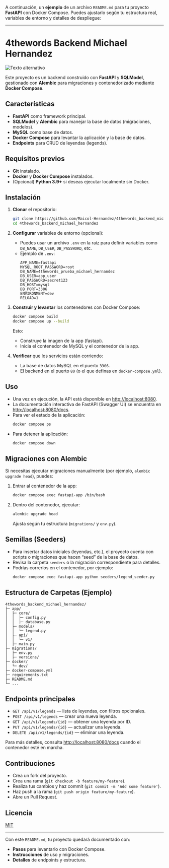 A continuación, un **ejemplo** de un archivo `README.md` para tu proyecto **FastAPI** con Docker Compose. Puedes ajustarlo según tu estructura real, variables de entorno y detalles de despliegue:

---

# 4thewords Backend Michael Hernandez
![Texto alternativo](http://localhost:8080/public/image.png)

Este proyecto es un backend construido con **FastAPI** y **SQLModel**, gestionado con **Alembic** para migraciones y contenedorizado mediante **Docker Compose**.

## Características


- **FastAPI** como framework principal.
- **SQLModel** y **Alembic** para manejar la base de datos (migraciones, modelos).
- **MySQL** como base de datos.
- **Docker Compose** para levantar la aplicación y la base de datos.
- **Endpoints** para CRUD de leyendas (legends).

## Requisitos previos

- **Git** instalado.
- **Docker** y **Docker Compose** instalados.
- (Opcional) **Python 3.9+** si deseas ejecutar localmente sin Docker.

## Instalación

1. **Clonar** el repositorio:

   ```bash
   git clone https://github.com/Maicol-Hernandez/4thewords_backend_michael_hernandez.git
   cd 4thewords_backend_michael_hernandez
   ```

2. **Configurar** variables de entorno (opcional):
   - Puedes usar un archivo `.env` en la raíz para definir variables como `DB_NAME`, `DB_USER`, `DB_PASSWORD`, etc.
   - Ejemplo de `.env`:
     ```env
     APP_NAME=fastapi
     MYSQL_ROOT_PASSWORD=root
     DB_NAME=4thewords_prueba_michael_hernandez
     DB_USER=app_user
     DB_PASSWORD=secret123
     DB_HOST=mysql
     DB_PORT=3306
     ENVIRONMENT=dev
     RELOAD=1
     ```

3. **Construir y levantar** los contenedores con Docker Compose:
   ```bash
   docker compose build
   docker compose up --build
   ```
   Esto:
   - Construye la imagen de la app (fastapi).
   - Inicia el contenedor de MySQL y el contenedor de la app.

4. **Verificar** que los servicios están corriendo:
   - La base de datos MySQL en el puerto `3306`.
   - El backend en el puerto `80` (o el que definas en `docker-compose.yml`).

## Uso

- Una vez en ejecución, la API está disponible en [http://localhost:8080](http://localhost:8080).
- La documentación interactiva de FastAPI (Swagger UI) se encuentra en [http://localhost:8080/docs](http://localhost:8080/docs).
- Para ver el estado de la aplicación:
  ```bash
  docker compose ps
  ```
- Para detener la aplicación:
  ```bash
  docker compose down
  ```

## Migraciones con Alembic

Si necesitas ejecutar migraciones manualmente (por ejemplo, `alembic upgrade head`), puedes:

1. Entrar al contenedor de la app:
   ```bash
   docker compose exec fastapi-app /bin/bash
   ```
2. Dentro del contenedor, ejecutar:
   ```bash
   alembic upgrade head
   ```
   Ajusta según tu estructura (`migrations/` y `env.py`).

## Semillas (Seeders)

- Para insertar datos iniciales (leyendas, etc.), el proyecto cuenta con scripts o migraciones que hacen “seed” de la base de datos.  
- Revisa la carpeta `seeders` o la migración correspondiente para detalles.  
- Podrías correrlos en el contenedor, por ejemplo:
  ```bash
  docker compose exec fastapi-app python seeders/legend_seeder.py
  ```

## Estructura de Carpetas (Ejemplo)

```plaintext
4thewords_backend_michael_hernandez/
├─ app/
│  ├─ core/
│  │  ├─ config.py
│  │  ├─ database.py
│  ├─ models/
│  │  └─ legend.py
│  ├─ api/
│  │  └─ v1/
│  ├─ main.py
├─ migrations/
│  ├─ env.py
│  ├─ versions/
├─ docker/
│  └─ dev/
├─ docker-compose.yml
├─ requirements.txt
├─ README.md
└─ ...
```

## Endpoints principales

- `GET /api/v1/legends` — lista de leyendas, con filtros opcionales.
- `POST /api/v1/legends` — crear una nueva leyenda.
- `GET /api/v1/legends/{id}` — obtener una leyenda por ID.
- `PUT /api/v1/legends/{id}` — actualizar una leyenda.
- `DELETE /api/v1/legends/{id}` — eliminar una leyenda.

Para más detalles, consulta [http://localhost:8080/docs](http://localhost:8080/docs) cuando el contenedor esté en marcha.

## Contribuciones

- Crea un fork del proyecto.
- Crea una rama (`git checkout -b feature/my-feature`).
- Realiza tus cambios y haz commit (`git commit -m 'Add some feature'`).
- Haz push a la rama (`git push origin feature/my-feature`).
- Abre un Pull Request.

## Licencia

[MIT](LICENSE)

---

Con este `README.md`, tu proyecto quedará documentado con:

- **Pasos** para levantarlo con Docker Compose.
- **Instrucciones** de uso y migraciones.
- **Detalles** de endpoints y estructura.